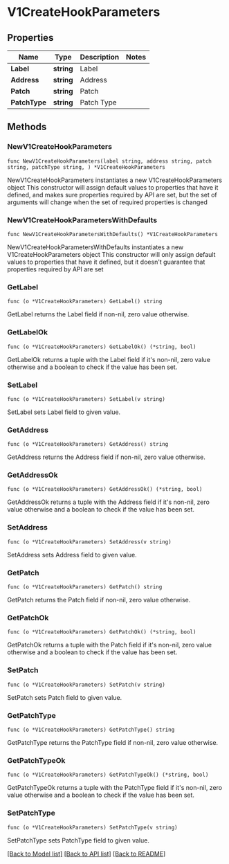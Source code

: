 # V1CreateHookParameters

## Properties

Name | Type | Description | Notes
------------ | ------------- | ------------- | -------------
**Label** | **string** | Label | 
**Address** | **string** | Address | 
**Patch** | **string** | Patch | 
**PatchType** | **string** | Patch Type | 

## Methods

### NewV1CreateHookParameters

`func NewV1CreateHookParameters(label string, address string, patch string, patchType string, ) *V1CreateHookParameters`

NewV1CreateHookParameters instantiates a new V1CreateHookParameters object
This constructor will assign default values to properties that have it defined,
and makes sure properties required by API are set, but the set of arguments
will change when the set of required properties is changed

### NewV1CreateHookParametersWithDefaults

`func NewV1CreateHookParametersWithDefaults() *V1CreateHookParameters`

NewV1CreateHookParametersWithDefaults instantiates a new V1CreateHookParameters object
This constructor will only assign default values to properties that have it defined,
but it doesn't guarantee that properties required by API are set

### GetLabel

`func (o *V1CreateHookParameters) GetLabel() string`

GetLabel returns the Label field if non-nil, zero value otherwise.

### GetLabelOk

`func (o *V1CreateHookParameters) GetLabelOk() (*string, bool)`

GetLabelOk returns a tuple with the Label field if it's non-nil, zero value otherwise
and a boolean to check if the value has been set.

### SetLabel

`func (o *V1CreateHookParameters) SetLabel(v string)`

SetLabel sets Label field to given value.


### GetAddress

`func (o *V1CreateHookParameters) GetAddress() string`

GetAddress returns the Address field if non-nil, zero value otherwise.

### GetAddressOk

`func (o *V1CreateHookParameters) GetAddressOk() (*string, bool)`

GetAddressOk returns a tuple with the Address field if it's non-nil, zero value otherwise
and a boolean to check if the value has been set.

### SetAddress

`func (o *V1CreateHookParameters) SetAddress(v string)`

SetAddress sets Address field to given value.


### GetPatch

`func (o *V1CreateHookParameters) GetPatch() string`

GetPatch returns the Patch field if non-nil, zero value otherwise.

### GetPatchOk

`func (o *V1CreateHookParameters) GetPatchOk() (*string, bool)`

GetPatchOk returns a tuple with the Patch field if it's non-nil, zero value otherwise
and a boolean to check if the value has been set.

### SetPatch

`func (o *V1CreateHookParameters) SetPatch(v string)`

SetPatch sets Patch field to given value.


### GetPatchType

`func (o *V1CreateHookParameters) GetPatchType() string`

GetPatchType returns the PatchType field if non-nil, zero value otherwise.

### GetPatchTypeOk

`func (o *V1CreateHookParameters) GetPatchTypeOk() (*string, bool)`

GetPatchTypeOk returns a tuple with the PatchType field if it's non-nil, zero value otherwise
and a boolean to check if the value has been set.

### SetPatchType

`func (o *V1CreateHookParameters) SetPatchType(v string)`

SetPatchType sets PatchType field to given value.



[[Back to Model list]](../README.md#documentation-for-models) [[Back to API list]](../README.md#documentation-for-api-endpoints) [[Back to README]](../README.md)


